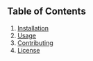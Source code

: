 ## Table of Contents
1. [Installation](#installation)
2. [Usage](#usage)
3. [Contributing](#contributing)
4. [License](#license)
